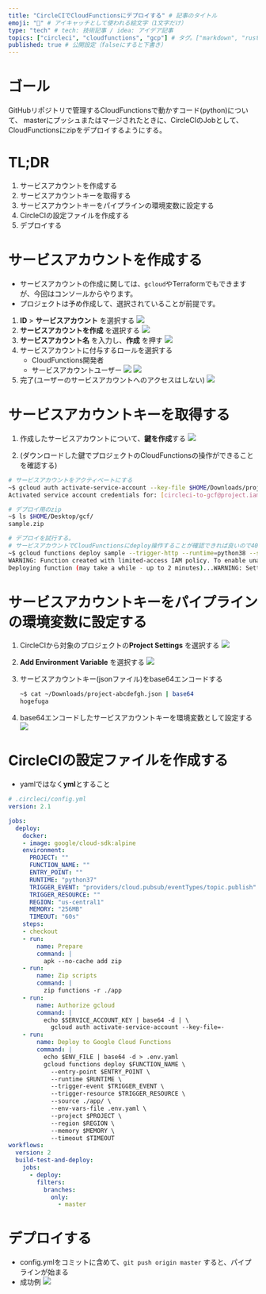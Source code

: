 ```yaml
---
title: "CircleCIでCloudFunctionsにデプロイする" # 記事のタイトル
emoji: "🔨" # アイキャッチとして使われる絵文字（1文字だけ）
type: "tech" # tech: 技術記事 / idea: アイデア記事
topics: ["circleci", "cloudfunctions", "gcp"] # タグ。["markdown", "rust", "aws"]のように指定する
published: true # 公開設定（falseにすると下書き）
---
```


# ゴール
GitHubリポジトリで管理するCloudFunctionsで動かすコード(python)について、
masterにプッシュまたはマージされたときに、CircleCIのJobとして、CloudFunctionsにzipをデプロイするようにする。

# TL;DR
1. サービスアカウントを作成する
2. サービスアカウントキーを取得する
3. サービスアカウントキーをパイプラインの環境変数に設定する
4. CircleCIの設定ファイルを作成する
5. デプロイする

# サービスアカウントを作成する
- サービスアカウントの作成に関しては、`gcloud`やTerraformでもできますが、今回はコンソールからやります。
- プロジェクトは予め作成して、選択されていることが前提です。
1. **ID** > **サービスアカウント** を選択する
![](/images/7154cf48a49f28/select-service-account.png)
2. **サービスアカウントを作成** を選択する
![](/images/7154cf48a49f28/select-making-seviceaccount.png)
3. **サービスアカウント名** を入力し、**作成** を押す
![](/images/7154cf48a49f28/input-serviceaccount-name.png)
4. サービスアカウントに付与するロールを選択する
	- CloudFunctions開発者
	- サービスアカウントユーザー
![](/images/7154cf48a49f28/select-serviceaccount-role.0.png)
![](/images/7154cf48a49f28/select-serviceaccount-role.1.png)
5. 完了(ユーザーのサービスアカウントへのアクセスはしない)
![](/images/7154cf48a49f28/push-complete-button.png)

# サービスアカウントキーを取得する
1. 作成したサービスアカウントについて、**鍵を作成**する
![](/images/7154cf48a49f28/get-service-account-key.png)

2. (ダウンロードした鍵でプロジェクトのCloudFunctionsの操作ができることを確認する)
```bash
# サービスアカウントをアクティベートにする
~$ gcloud auth activate-service-account --key-file $HOME/Downloads/project-abcdefgh.json
Activated service account credentials for: [circleci-to-gcf@project.iam.gserviceaccount.com]

# デプロイ用のzip
~$ ls $HOME/Desktop/gcf/
sample.zip

# デプロイを試行する。
# サービスアカウントでCloudFunctionsにdeploy操作することが確認できれば良いので403等のアクセス制限による失敗でなければ、ここでの目的は果たしたとみなしてよい
~$ gcloud functions deploy sample --trigger-http --runtime=python38 --source=$HOME/Desktop/gcf/
WARNING: Function created with limited-access IAM policy. To enable unauthorized access consider "gcloud alpha functions add-iam-policy-binding sample --member=allUsers --role=roles/cloudfunctions.invoker"
Deploying function (may take a while - up to 2 minutes)...WARNING: Setting IAM policy failed, try "gcloud alpha functions add-iam-policy-binding sample --member=allUsers --role=roles/cloudfunctions.invoker"
```

# サービスアカウントキーをパイプラインの環境変数に設定する
1. CircleCIから対象のプロジェクトの**Project Settings** を選択する
![](/images/7154cf48a49f28/select-project-settings-on-circleci.png)

2. **Add Environment Variable** を選択する
![](/images/7154cf48a49f28/add-environment-variable-on-circleci.png)

3. サービスアカウントキー(jsonファイル)をbase64エンコードする

	```bash
	~$ cat ~/Downloads/project-abcdefgh.json | base64
	hogefuga
	```

4. base64エンコードしたサービスアカウントキーを環境変数として設定する
![](/images/7154cf48a49f28/input-base64-encode-as-env-variable-on-circleci.png)


# CircleCIの設定ファイルを作成する
- yamlではなく**yml**とすること

```yaml
# .circleci/config.yml
version: 2.1

jobs:
  deploy:
    docker:
    - image: google/cloud-sdk:alpine
    environment:
      PROJECT: ""
      FUNCTION_NAME: ""
      ENTRY_POINT: ""
      RUNTIME: "python37"
      TRIGGER_EVENT: "providers/cloud.pubsub/eventTypes/topic.publish"
      TRIGGER_RESOURCE: ""
      REGION: "us-central1"
      MEMORY: "256MB"
      TIMEOUT: "60s"
    steps:
    - checkout
    - run:
        name: Prepare
        command: |
          apk --no-cache add zip
    - run:
        name: Zip scripts
        command: |
          zip functions -r ./app
    - run:
        name: Authorize gcloud
        command: |
          echo $SERVICE_ACCOUNT_KEY | base64 -d | \
            gcloud auth activate-service-account --key-file=-
    - run:
        name: Deploy to Google Cloud Functions
        command: |
          echo $ENV_FILE | base64 -d > .env.yaml
          gcloud functions deploy $FUNCTION_NAME \
            --entry-point $ENTRY_POINT \
            --runtime $RUNTIME \
            --trigger-event $TRIGGER_EVENT \
            --trigger-resource $TRIGGER_RESOURCE \
            --source ./app/ \
            --env-vars-file .env.yaml \
            --project $PROJECT \
            --region $REGION \
            --memory $MEMORY \
            --timeout $TIMEOUT
workflows:
  version: 2
  build-test-and-deploy:
    jobs:
      - deploy:
        filters:
          branches:
            only:
              - master
```

# デプロイする
- config.ymlをコミットに含めて、`git push origin master` すると、パイプラインが始まる
- 成功例
![](/images/7154cf48a49f28/deploy-on-circleci.png)


